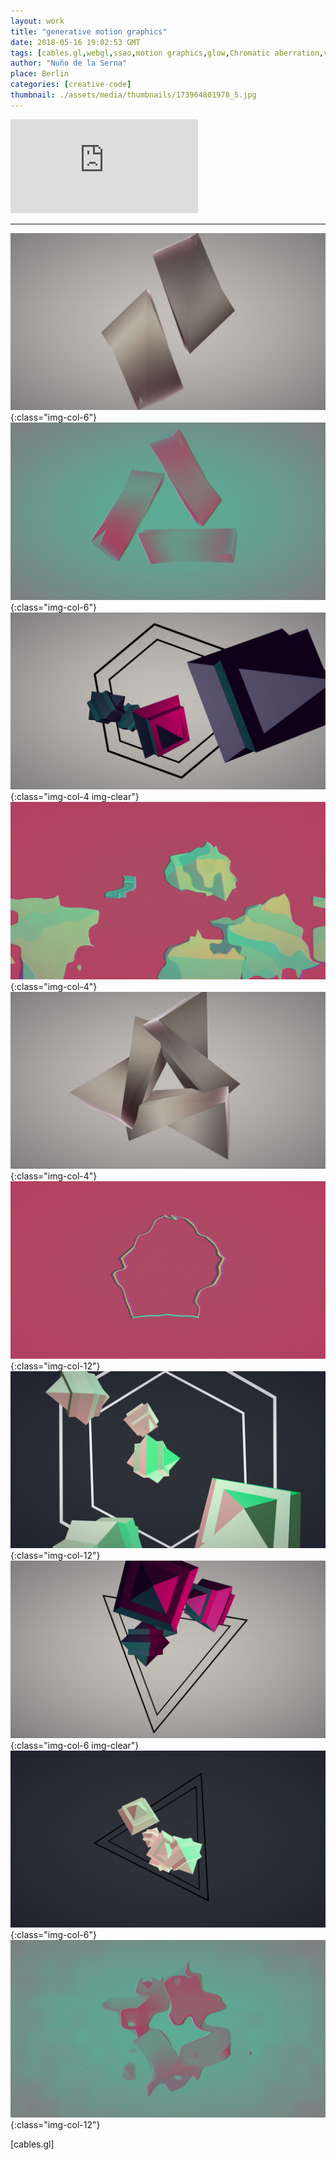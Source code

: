 ```yaml
---
layout: work
title: "generative motion graphics"
date: 2018-05-16 19:02:53 GMT
tags: [cables.gl,webgl,ssao,motion graphics,glow,Chromatic aberration,vj,creative code,audiovisual]
author: "Nuño de la Serna"
place: Berlin
categories: [creative-code]
thumbnail: ./assets/media/thumbnails/173964801978_5.jpg
---
```

<div class="video-responsive">
<iframe frameborder="0" src="https://cables.gl/view/5afbd7a75816ec675f8519b7"></iframe>
</div>

------

![173964801978_0](./assets/media/img/173964801978_0.png){:class="img-col-6"}![173964801978_1](./assets/media/img/173964801978_1.png){:class="img-col-6"}![173964801978_2](./assets/media/img/173964801978_2.png){:class="img-col-4 img-clear"}![173964801978_6](./assets/media/img/173964801978_6.png){:class="img-col-4"}![173964801978_4](./assets/media/img/173964801978_4.png){:class="img-col-4"}![173964801978_5](./assets/media/img/173964801978_5.png){:class="img-col-12"}![173964801978_3](./assets/media/img/173964801978_3.png){:class="img-col-12"}![173964801978_9](./assets/media/img/173964801978_9.png){:class="img-col-6 img-clear"}![173964801978_7](./assets/media/img/173964801978_7.png){:class="img-col-6"}![173964801978_8](./assets/media/img/173964801978_8.png){:class="img-col-12"}


[cables.gl]

